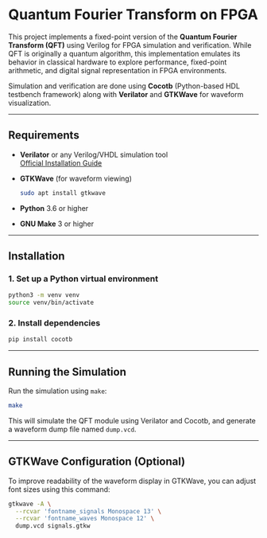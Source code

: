 # Quantum Fourier Transform on FPGA

This project implements a fixed-point version of the **Quantum Fourier Transform (QFT)** using Verilog for FPGA simulation and verification. While QFT is originally a quantum algorithm, this implementation emulates its behavior in classical hardware to explore performance, fixed-point arithmetic, and digital signal representation in FPGA environments.

Simulation and verification are done using **Cocotb** (Python-based HDL testbench framework) along with **Verilator** and **GTKWave** for waveform visualization.

---

## Requirements

- **Verilator** or any Verilog/VHDL simulation tool  
  [Official Installation Guide](https://verilator.org/guide/latest/install.html#git-install)

- **GTKWave** (for waveform viewing)
  ```bash
  sudo apt install gtkwave
  ```

- **Python** 3.6 or higher

- **GNU Make** 3 or higher

---

## Installation

### 1. Set up a Python virtual environment

```bash
python3 -m venv venv
source venv/bin/activate
```

### 2. Install dependencies

```bash
pip install cocotb
```

---

## Running the Simulation

Run the simulation using `make`:

```bash
make
```

This will simulate the QFT module using Verilator and Cocotb, and generate a waveform dump file named `dump.vcd`.

---

## GTKWave Configuration (Optional)

To improve readability of the waveform display in GTKWave, you can adjust font sizes using this command:

```bash
gtkwave -A \
  --rcvar 'fontname_signals Monospace 13' \
  --rcvar 'fontname_waves Monospace 12' \
  dump.vcd signals.gtkw
```
